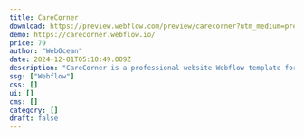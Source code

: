 ```yaml
---
title: CareCorner
download: https://preview.webflow.com/preview/carecorner?utm_medium=preview_link&utm_source=designer&utm_content=carecorner&preview=80a019d16859bb88175a9bb2a6381e78&workflow=preview
demo: https://carecorner.webflow.io/
price: 79
author: "WebOcean"
date: 2024-12-01T05:10:49.009Z
description: "CareCorner is a professional website Webflow template for medical and healthcare websites. It also suits for clinic, dental, doctor, health, hospital, medicine, nurse, senior care, therapy and pediatric websites."
ssg: ["Webflow"]
css: []
ui: []
cms: []
category: []
draft: false
---
```

